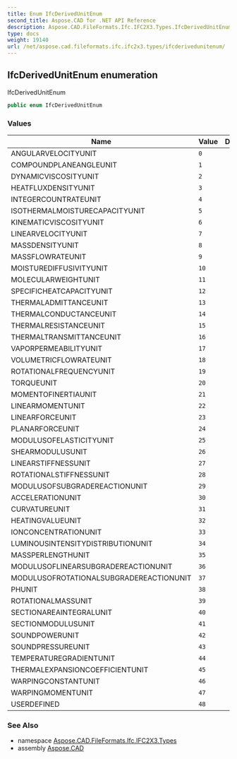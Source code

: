 ```yaml
---
title: Enum IfcDerivedUnitEnum
second_title: Aspose.CAD for .NET API Reference
description: Aspose.CAD.FileFormats.Ifc.IFC2X3.Types.IfcDerivedUnitEnum enum. IfcDerivedUnitEnum
type: docs
weight: 19140
url: /net/aspose.cad.fileformats.ifc.ifc2x3.types/ifcderivedunitenum/
---
```

## IfcDerivedUnitEnum enumeration

IfcDerivedUnitEnum

```csharp
public enum IfcDerivedUnitEnum
```

### Values

| Name | Value | Description |
| --- | --- | --- |
| ANGULARVELOCITYUNIT | `0` |  |
| COMPOUNDPLANEANGLEUNIT | `1` |  |
| DYNAMICVISCOSITYUNIT | `2` |  |
| HEATFLUXDENSITYUNIT | `3` |  |
| INTEGERCOUNTRATEUNIT | `4` |  |
| ISOTHERMALMOISTURECAPACITYUNIT | `5` |  |
| KINEMATICVISCOSITYUNIT | `6` |  |
| LINEARVELOCITYUNIT | `7` |  |
| MASSDENSITYUNIT | `8` |  |
| MASSFLOWRATEUNIT | `9` |  |
| MOISTUREDIFFUSIVITYUNIT | `10` |  |
| MOLECULARWEIGHTUNIT | `11` |  |
| SPECIFICHEATCAPACITYUNIT | `12` |  |
| THERMALADMITTANCEUNIT | `13` |  |
| THERMALCONDUCTANCEUNIT | `14` |  |
| THERMALRESISTANCEUNIT | `15` |  |
| THERMALTRANSMITTANCEUNIT | `16` |  |
| VAPORPERMEABILITYUNIT | `17` |  |
| VOLUMETRICFLOWRATEUNIT | `18` |  |
| ROTATIONALFREQUENCYUNIT | `19` |  |
| TORQUEUNIT | `20` |  |
| MOMENTOFINERTIAUNIT | `21` |  |
| LINEARMOMENTUNIT | `22` |  |
| LINEARFORCEUNIT | `23` |  |
| PLANARFORCEUNIT | `24` |  |
| MODULUSOFELASTICITYUNIT | `25` |  |
| SHEARMODULUSUNIT | `26` |  |
| LINEARSTIFFNESSUNIT | `27` |  |
| ROTATIONALSTIFFNESSUNIT | `28` |  |
| MODULUSOFSUBGRADEREACTIONUNIT | `29` |  |
| ACCELERATIONUNIT | `30` |  |
| CURVATUREUNIT | `31` |  |
| HEATINGVALUEUNIT | `32` |  |
| IONCONCENTRATIONUNIT | `33` |  |
| LUMINOUSINTENSITYDISTRIBUTIONUNIT | `34` |  |
| MASSPERLENGTHUNIT | `35` |  |
| MODULUSOFLINEARSUBGRADEREACTIONUNIT | `36` |  |
| MODULUSOFROTATIONALSUBGRADEREACTIONUNIT | `37` |  |
| PHUNIT | `38` |  |
| ROTATIONALMASSUNIT | `39` |  |
| SECTIONAREAINTEGRALUNIT | `40` |  |
| SECTIONMODULUSUNIT | `41` |  |
| SOUNDPOWERUNIT | `42` |  |
| SOUNDPRESSUREUNIT | `43` |  |
| TEMPERATUREGRADIENTUNIT | `44` |  |
| THERMALEXPANSIONCOEFFICIENTUNIT | `45` |  |
| WARPINGCONSTANTUNIT | `46` |  |
| WARPINGMOMENTUNIT | `47` |  |
| USERDEFINED | `48` |  |

### See Also

* namespace [Aspose.CAD.FileFormats.Ifc.IFC2X3.Types](../../aspose.cad.fileformats.ifc.ifc2x3.types/)
* assembly [Aspose.CAD](../../)


